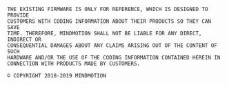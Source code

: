     THE EXISTING FIRMWARE IS ONLY FOR REFERENCE, WHICH IS DESIGNED TO PROVIDE
    CUSTOMERS WITH CODING INFORMATION ABOUT THEIR PRODUCTS SO THEY CAN SAVE
    TIME. THEREFORE, MINDMOTION SHALL NOT BE LIABLE FOR ANY DIRECT, INDIRECT OR
    CONSEQUENTIAL DAMAGES ABOUT ANY CLAIMS ARISING OUT OF THE CONTENT OF SUCH
    HARDWARE AND/OR THE USE OF THE CODING INFORMATION CONTAINED HEREIN IN
    CONNECTION WITH PRODUCTS MADE BY CUSTOMERS.
    
    © COPYRIGHT 2018-2019 MINDMOTION
